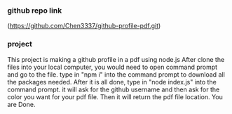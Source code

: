 ### github repo link
(https://github.com/Chen3337/github-profile-pdf.git)
### project
This project is making a github profile in a pdf using node.js
After clone the files into your local computer, you would need to open command prompt and go to the file.
type in "npm i" into the command prompt to download all the packages needed.
After it is all done, type in "node index.js" into the command prompt.
it will ask for the github username and then ask for the color you want for your pdf file.
Then it will return the pdf file location.
You are Done.


